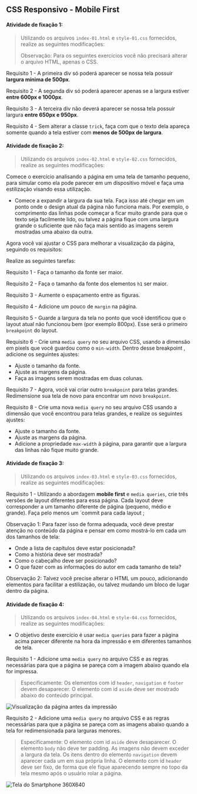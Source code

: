 ## CSS Responsivo - Mobile First


#### Atividade de fixação 1:
> Utilizando os arquivos `index-01.html` e `style-01.css` fornecidos, realize as seguintes modificações:
> 
> Observação: Para os seguintes exercícios você não precisará alterar o arquivo HTML, apenas o CSS.

Requisito 1 - A primeira div só poderá aparecer se nossa tela possuir **largura mínima de 500px**.

Requisito 2 - A segunda div só poderá aparecer apenas se a largura estiver **entre 600px e 1000px**.

Requisito 3 - A terceira div não deverá aparecer se nossa tela possuir largura **entre 650px e 950px**.

Requisito 4 - Sem alterar a classe `trick`, faça com que o texto dela apareça somente quando a tela estiver com **menos de 500px de largura**.


#### Atividade de fixação 2:
> Utilizando os arquivos `index-02.html` e `style-02.css` fornecidos, realize as seguintes modificações:

Comece o exercício analisando a página em uma tela de tamanho pequeno, para simular como ela pode parecer em um dispositivo móvel e faça uma estilização visando essa utilização.

* Comece a expandir a largura da sua tela. Faça isso até chegar em um ponto onde o design atual da página não funciona mais. Por exemplo, o comprimento das linhas pode começar a ficar muito grande para que o texto seja facilmente lido, ou talvez a página fique com uma largura grande o suficiente que não faça mais sentido as imagens serem mostradas uma abaixo da outra.

Agora você vai ajustar o CSS para melhorar a visualização da página, seguindo os requisitos:

Realize as seguintes tarefas:

Requisito 1 - Faça o tamanho da fonte ser maior.

Requisito 2 - Faça o tamanho da fonte dos elementos `h1` ser maior.

Requisito 3 - Aumente o espaçamento entre as figuras.

Requisito 4 - Adicione um pouco de `margin` na página.

Requisito 5 - Guarde a largura da tela no ponto que você identificou que o layout atual não funcionou bem (por exemplo 800px). Esse será o primeiro `breakpoint` do layout. 

Requisito 6 - Crie uma `media query` no seu arquivo CSS, usando a dimensão em pixels que você guardou como o `min-width`. Dentro desse breakpoint , adicione os seguintes ajustes:

* Ajuste o tamanho da fonte.
* Ajuste as margens da página.
* Faça as imagens serem mostradas em duas colunas.

Requisito 7 - Agora, você vai criar outro `breakpoint` para telas grandes. Redimensione sua tela de novo para encontrar um novo `breakpoint`.

Requisito 8 - Crie uma nova `media query` no seu arquivo CSS usando a dimensão que você encontrou para telas grandes, e realize os seguintes ajustes:

* Ajuste o tamanho da fonte.
* Ajuste as margens da página.
* Adicione a propriedade `max-width` à página, para garantir que a largura das linhas não fique muito grande.


#### Atividade de fixação 3:
> Utilizando os arquivos `index-03.html` e `style-03.css` fornecidos, realize as seguintes modificações:

Requisito 1 - Utilizando a abordagem **mobile first** e `media queries`, crie três versões de layout diferentes para essa página. Cada layout deve corresponder a um tamanho diferente de página (pequeno, médio e grande). Faça pelo menos um `commit para cada layout ;
 
Observação 1: Para fazer isso de forma adequada, você deve prestar atenção no conteúdo da página e pensar em como mostrá-lo em cada um dos tamanhos de tela:

* Onde a lista de capítulos deve estar posicionada?
* Como a história deve ser mostrada?
* Como o cabeçalho deve ser posicionado?
* O que fazer com as informações do autor em cada tamanho de tela?

Observação 2: Talvez você precise alterar o HTML um pouco, adicionando elementos para facilitar a estilização, ou talvez mudando um bloco de lugar dentro da página.


#### Atividade de fixação 4:
> Utilizando os arquivos `index-04.html` e `style-04.css` fornecidos, realize as seguintes modificações:

* O objetivo deste exercício é usar `media queries` para fazer a página acima parecer diferente na hora da impressão e em diferentes tamanhos de tela.

Requisito 1 -  Adicione uma `media query` no arquivo CSS e as regras necessárias para que a página se pareça com a imagem abaixo quando ela for impressa.

> Especificamente:
> Os elementos com id `header`, `navigation` e `footer` devem desaparecer.
> O elemento com id `aside` deve ser mostrado abaixo do conteúdo principal.


![Visualização da página antes da impressão](https://s3.us-east-2.amazonaws.com/assets.app.betrybe.com/fundamentals/css-responsive/images/exercise_3_before_print-2d4180a7f515daebab4ee1c78fe51cfd.png)


Requisito 2 -  Adicione uma `media query` no arquivo CSS e as regras necessárias para que a página se pareça com as imagens abaixo quando a tela for redimensionada para larguras menores. 

> Especificamente:
> O elemento com id `aside` deve desaparecer.
> O elemento `body` não deve ter padding.
> As imagens não devem exceder a largura da tela.
> Os itens dentro do elemento `navigation` devem aparecer cada um em sua própria linha.
> O elemento com id `header` deve ser fixo, de forma que ele fique aparecendo sempre no topo da tela mesmo após o usuário rolar a página.

![Tela do Smartphone 360X640](https://s3.us-east-2.amazonaws.com/assets.app.betrybe.com/fundamentals/css-responsive/images/exercise_3_before_android-a59ce8b1d1a965e51c661e0999db28bb.png)


